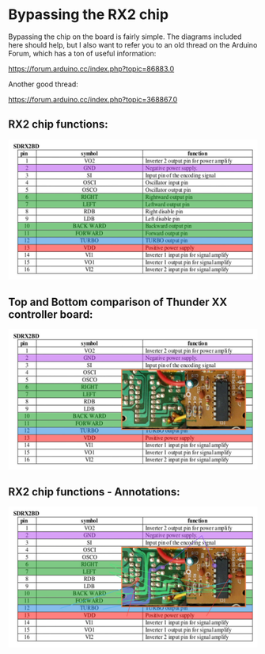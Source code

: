 # Bypassing the RX2 chip

Bypassing the chip on the board is fairly simple. The diagrams included here should help, but I also want to refer you to an old thread on the Arduino Forum, which has a ton of useful information:

https://forum.arduino.cc/index.php?topic=86883.0

Another good thread:

https://forum.arduino.cc/index.php?topic=368867.0

## RX2 chip functions:

![functions](./pins-functions-1.jpg)

## Top and Bottom comparison of Thunder XX controller board:

![functions](./pins-functions-2.jpg)

## RX2 chip functions - Annotations:

![functions](./pins-functions-3.jpg)